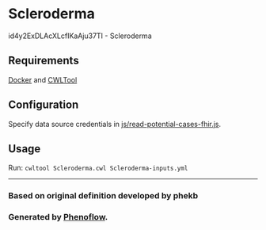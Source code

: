 # Scleroderma

id4y2ExDLAcXLcfIKaAju37TI - Scleroderma

## Requirements

[Docker](https://docs.docker.com/install/) and [CWLTool](https://github.com/common-workflow-language/cwltool#install)

## Configuration

Specify data source credentials in [js/read-potential-cases-fhir.js](js/read-potential-cases-fhir.js).

## Usage

Run: `cwltool Scleroderma.cwl Scleroderma-inputs.yml`

***

### Based on original definition developed by phekb
### Generated by [Phenoflow](https://kclhi.org/phenoflow).
